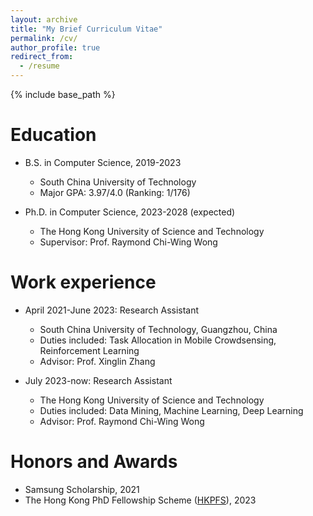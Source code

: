 ```yaml
---
layout: archive
title: "My Brief Curriculum Vitae"
permalink: /cv/
author_profile: true
redirect_from:
  - /resume
---
```


{% include base_path %}

Education
======
* B.S. in Computer Science, 2019-2023
  * South China University of Technology
  * Major GPA: 3.97/4.0 (Ranking: 1/176)

* Ph.D. in Computer Science, 2023-2028 (expected)
  * The Hong Kong University of Science and Technology
  * Supervisor: Prof. Raymond Chi-Wing Wong

Work experience
======
* April 2021-June 2023: Research Assistant
  * South China University of Technology, Guangzhou, China
  * Duties included: Task Allocation in Mobile Crowdsensing, Reinforcement Learning
  * Advisor: Prof. Xinglin Zhang

* July 2023-now: Research Assistant
  * The Hong Kong University of Science and Technology
  * Duties included: Data Mining, Machine Learning, Deep Learning
  * Advisor: Prof. Raymond Chi-Wing Wong


Honors and Awards
======
* Samsung Scholarship, 2021
* The Hong Kong PhD Fellowship Scheme ([HKPFS](https://awards.ugc.edu.hk/awardees/database/award/hong-kong-phd-fellowship-scheme/year/all/university/all?q=xubang%20xiong#slide5)), 2023


